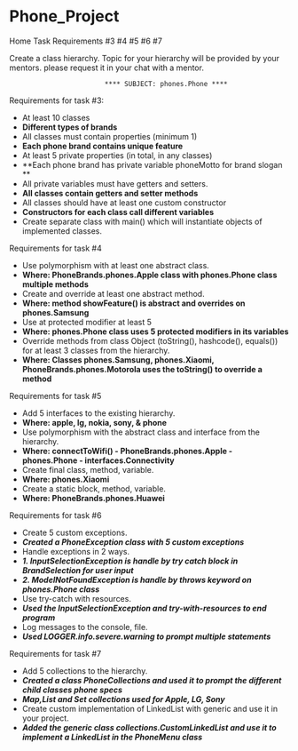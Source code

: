 # Phone_Project
Home Task Requirements #3 #4 #5 #6 #7

Create a class hierarchy. Topic for your hierarchy will be provided by your mentors.
           please request it in your chat with a mentor.

                            **** SUBJECT: phones.Phone ****

Requirements for task #3:
- At least 10 classes
- **Different types of brands**
- All classes must contain properties (minimum 1)
- **Each phone brand contains unique feature**
- At least 5 private properties (in total, in any classes)
- **Each phone brand has private variable phoneMotto for brand slogan **
- All private variables must have getters and setters.
- **All classes contain getters and setter methods**
- All classes should have at least one custom constructor
- **Constructors for each class call different variables**
- Create separate class with main() which will instantiate objects of implemented classes.
 
Requirements for task #4
- Use polymorphism with at least one abstract class.
- ****Where: PhoneBrands.phones.Apple class with phones.Phone class multiple methods****
- Create and override at least one abstract method.
- ****Where: method showFeature() is abstract and overrides on phones.Samsung****
- Use at protected modifier at least 5
- ****Where: phones.Phone class uses 5 protected modifiers in its variables****
- Override methods from class Object (toString(), hashcode(), equals()) for at least 3 classes from the hierarchy.
- ****Where: Classes phones.Samsung, phones.Xiaomi, PhoneBrands.phones.Motorola uses the toString() to override a method****
 
Requirements for task #5
- Add 5 interfaces to the existing hierarchy.
- ****Where: apple, lg, nokia, sony, & phone****
- Use polymorphism with the abstract class and interface from the hierarchy.
- ****Where: connectToWifi() - PhoneBrands.phones.Apple - phones.Phone - interfaces.Connectivity****
- Create final class, method, variable.
- ****Where: phones.Xiaomi****
- Create a static block, method, variable.
- ****Where: PhoneBrands.phones.Huawei****

Requirements for task #6
- Create 5 custom exceptions.
- ***Created a PhoneException class with 5 custom exceptions***
- Handle exceptions in 2 ways.
- ***1. InputSelectionException is handle by try catch block in BrandSelection for user input***
- ***2. ModelNotFoundException is handle by throws keyword on phones.Phone class***
- Use try-catch with resources.
- ***Used the InputSelectionException and try-with-resources to end program***
- Log messages to the console, file.
- ***Used LOGGER.info.severe.warning to prompt multiple statements***

Requirements for task #7

- Add 5 collections to the hierarchy.
- ***Created a class PhoneCollections and used it to prompt the different child classes phone specs***
- ***Map,List and Set collections used for Apple, LG, Sony***
- Create custom implementation of LinkedList with generic and use it in your project.
- ***Added the generic class collections.CustomLinkedList and use it to implement a LinkedList in the PhoneMenu class***